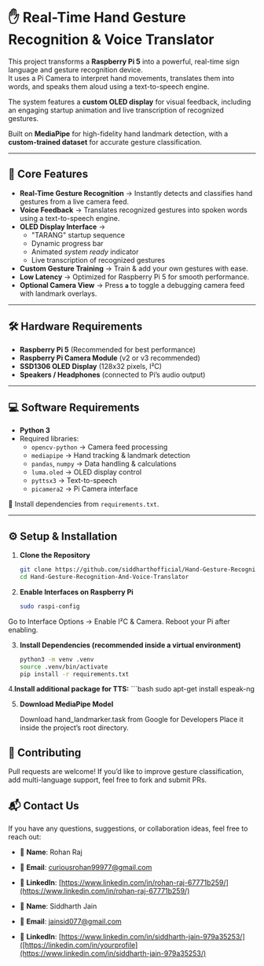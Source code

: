 # ✋ Real-Time Hand Gesture Recognition & Voice Translator  

This project transforms a **Raspberry Pi 5** into a powerful, real-time sign language and gesture recognition device.  
It uses a Pi Camera to interpret hand movements, translates them into words, and speaks them aloud using a text-to-speech engine.  

The system features a **custom OLED display** for visual feedback, including an engaging startup animation and live transcription of recognized gestures.  

Built on **MediaPipe** for high-fidelity hand landmark detection, with a **custom-trained dataset** for accurate gesture classification.  

---

## 🚀 Core Features  

- **Real-Time Gesture Recognition** → Instantly detects and classifies hand gestures from a live camera feed.  
- **Voice Feedback** → Translates recognized gestures into spoken words using a text-to-speech engine.  
- **OLED Display Interface** →  
  - "TARANG" startup sequence  
  - Dynamic progress bar  
  - Animated *system ready* indicator  
  - Live transcription of recognized gestures  
- **Custom Gesture Training** → Train & add your own gestures with ease.  
- **Low Latency** → Optimized for Raspberry Pi 5 for smooth performance.  
- **Optional Camera View** → Press **`a`** to toggle a debugging camera feed with landmark overlays.  

---

## 🛠️ Hardware Requirements  

- **Raspberry Pi 5** (Recommended for best performance)  
- **Raspberry Pi Camera Module** (v2 or v3 recommended)  
- **SSD1306 OLED Display** (128x32 pixels, I²C)  
- **Speakers / Headphones** (connected to Pi’s audio output)  

---

## 💻 Software Requirements  

- **Python 3**  
- Required libraries:  
  - `opencv-python` → Camera feed processing  
  - `mediapipe` → Hand tracking & landmark detection  
  - `pandas`, `numpy` → Data handling & calculations  
  - `luma.oled` → OLED display control  
  - `pyttsx3` → Text-to-speech  
  - `picamera2` → Pi Camera interface  

📌 Install dependencies from `requirements.txt`.  

---

## ⚙️ Setup & Installation  

1. **Clone the Repository**  
   ```bash
   git clone https://github.com/siddharthofficial/Hand-Gesture-Recognition-And-Voice-Translator.git
   cd Hand-Gesture-Recognition-And-Voice-Translator
   
2. **Enable Interfaces on Raspberry Pi**  
   ```bash
   sudo raspi-config

  Go to Interface Options → Enable I²C & Camera.
  Reboot your Pi after enabling.

3. **Install Dependencies (recommended inside a virtual environment)**
   ```bash
   python3 -m venv .venv
   source .venv/bin/activate
   pip install -r requirements.txt

4.**Install additional package for TTS:**
    ```bash
     sudo apt-get install espeak-ng


5. **Download MediaPipe Model**

     Download hand_landmarker.task from Google for Developers
     Place it inside the project’s root directory.


## 🤝 Contributing

Pull requests are welcome! If you’d like to improve gesture classification, add multi-language support, feel free to fork and submit PRs.


## 📬 Contact Us

If you have any questions, suggestions, or collaboration ideas, feel free to reach out:  


- 👤 **Name**: Rohan Raj
- 📧 **Email**: curiousrohan99977@gmail.com
- 💼 **LinkedIn**: [https://www.linkedin.com/in/rohan-raj-67771b259/](https://www.linkedin.com/in/rohan-raj-67771b259/)  

- 👤 **Name**: Siddharth Jain  
- 📧 **Email**: jainsid077@gmail.com 
- 💼 **LinkedIn**: [https://www.linkedin.com/in/siddharth-jain-979a35253/]([https://linkedin.com/in/yourprofile](https://www.linkedin.com/in/siddharth-jain-979a35253/)  









